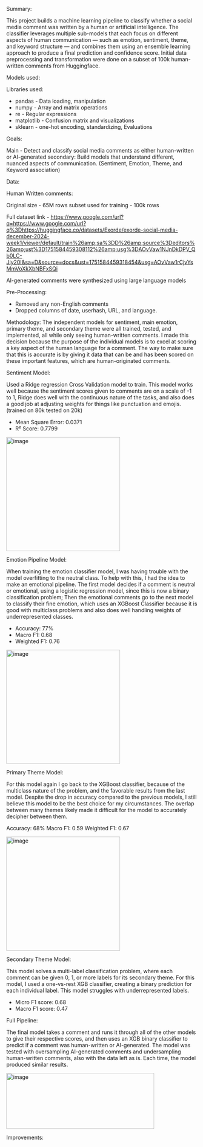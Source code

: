 Summary: 

This project builds a machine learning pipeline to classify whether a social media comment was written by a human or artificial intelligence. The classifier leverages multiple sub-models that each focus on different aspects of human communication — such as emotion, sentiment, theme, and keyword structure — and combines them using an ensemble learning approach to produce a final prediction and confidence score. Initial data preprocessing and transformation were done on a subset of 100k human-written comments from Huggingface. 

Models used:    

Libraries used:
- pandas - Data loading, manipulation
- numpy - Array and matrix operations
- re - Regular expressions
- matplotlib -  Confusion matrix and visualizations
- sklearn - one-hot encoding, standardizing, Evaluations 

Goals:

Main - Detect and classify social media comments as either human-written or AI-generated
secondary: Build models that understand different, nuanced aspects of communication. (Sentiment, Emotion, Theme, and Keyword association)

Data:

Human Written comments:

Original size - 65M rows
subset used for training - 100k rows

Full dataset link - https://www.google.com/url?q=https://www.google.com/url?q%3Dhttps://huggingface.co/datasets/Exorde/exorde-social-media-december-2024-week1/viewer/default/train%26amp;sa%3DD%26amp;source%3Deditors%26amp;ust%3D1751584459308112%26amp;usg%3DAOvVaw1NJnDkDPV_Qb0LC-Jiy20I&sa=D&source=docs&ust=1751584459318454&usg=AOvVaw1rCjvYsMmVoXkXbNBFxSQi


AI-generated comments were synthesized using large language models

Pre-Processing: 

- Removed any non-English comments
- Dropped columns of date, userhash, URL, and language.

Methodology:
The independent models for sentiment, main emotion, primary theme, and secondary theme were all trained, tested, and implemented, all while only seeing human-written comments. I made this decision because the purpose of the individual models is to excel at scoring a key aspect of the human language for a comment. The way to make sure that this is accurate is by giving it data that can be and has been scored on these important features, which are human-originated comments.   


Sentiment Model:

Used a Ridge regression Cross Validation model to train. This model works well because the sentiment scores given to comments are on a scale of -1 to 1, Ridge does well with the continuous nature of the tasks, and also does a good job at adjusting weights for things like punctuation and emojis. (trained on 80k tested on 20k)

- Mean Square Error: 0.0371
- R² Score: 0.7799

<img width="300" height="300" alt="image" src="https://github.com/user-attachments/assets/d6ffc9dc-d952-492b-ab5f-ea3e6e4823aa" />

Emotion Pipeline Model: 

When training the emotion classifier model, I was having trouble with the model overfitting to the neutral class. To help with this, I had the idea to make an emotional pipeline. The first model decides if a comment is neutral or emotional, using a logistic regression model, since this is now a binary classification problem; Then the emotional comments go to the next model to classify their fine emotion, which uses an XGBoost Classifier because it is good with multiclass problems and also does well handling weights of underrepresented classes. 

- Accuracy: 77%
- Macro F1: 0.68
- Weighted F1: 0.76


<img width="300" height="300" alt="image" src="https://github.com/user-attachments/assets/a0edab54-ca65-44c0-b0ce-65f73294fa6e" />



Primary Theme Model: 

For this model again I go back to the XGBoost classifier, because of the multiclass nature of the problem, and the favorable results from the last model. Despite the drop in accuracy compared to the previous models, I still believe this model to be the best choice for my circumstances. The overlap between many themes likely made it difficult for the model to accurately decipher between them. 


Accuracy: 68%
Macro F1: 0.59
Weighted F1: 0.67


<img width="300" height="300" alt="image" src="https://github.com/user-attachments/assets/a3574aef-0005-4b22-8d5b-f3de5c1a2ea5" />


Secondary Theme Model: 

This model solves a multi-label classification problem, where each comment can be given 0, 1, or more labels for its secondary theme. For this model, I used a one-vs-rest XGB classifier, creating a binary prediction for each individual label. This model struggles with underrepresented labels. 

- Micro F1 score: 0.68
- Macro F1 score: 0.47



Full Pipeline: 

The final model takes a comment and runs it through all of the other models to give their respective scores, and then uses an XGB binary classifier to predict if a comment was human-written or AI-generated. The model was tested with oversampling AI-generated comments and undersampling human-written comments, also with the data left as is. Each time, the model produced similar results.



<img width="390" height="147" alt="image" src="https://github.com/user-attachments/assets/3c3dca36-0f27-4048-9da3-7c2a29da2a27" />






Improvements: 




